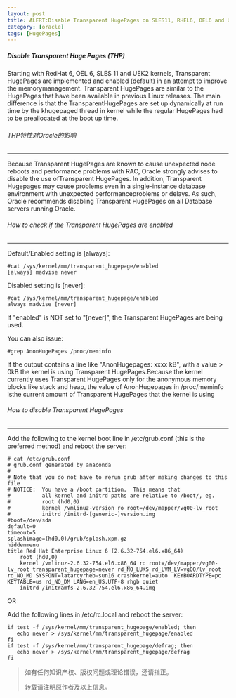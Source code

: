 ```yaml
---
layout: post
title: ALERT:Disable Transparent HugePages on SLES11, RHEL6, OEL6 and UEK2 Kernels (Doc ID 1557478.1)
category: [oracle]
tags: [HugePages]
---
```


##### Disable Transparent Huge Pages (THP) 
Starting with RedHat 6, OEL 6, SLES 11 and UEK2 kernels, Transparent HugePages are implemented and enabled (default) in an attempt to improve the memorymanagement.  Transparent HugePages are similar to the HugePages that have been available in previous Linux releases.  The main difference is that the TransparentHugePages are set up dynamically at run time by the khugepaged thread in kernel while the regular HugePages had to be preallocated at the boot up time.

###### THP特性对Oracle的影响
----
Because Transparent HugePages are known to cause unexpected node reboots and performance problems with RAC, Oracle strongly advises to disable the use ofTransparent HugePages. In addition, Transparent Hugepages may cause problems even in a single-instance database environment with unexpected performanceproblems or delays. As such, Oracle recommends disabling Transparent HugePages on all Database servers running Oracle.

###### How to check if the Transparent HugePages are enabled
----
Default/Enabled setting is  [always]:
```
#cat /sys/kernel/mm/transparent_hugepage/enabled
[always] madvise never

```

Disabled setting is [never]:
```
#cat /sys/kernel/mm/transparent_hugepage/enabled
always madvise [never]

```

If "enabled" is NOT set to "[never]", the Transparent HugePages are being used.

You can also issue:
```
#grep AnonHugePages /proc/meminfo
```
If the output contains a line like "AnonHugepages: xxxx kB", with a value > 0kB the kernel is using Transparent HugePages.Because the kernel currently uses Transparent HugePages only for the anonymous memory blocks like stack and heap, the value of AnonHugepages in /proc/meminfo isthe current amount of Transparent HugePages that the kernel is using

###### How to disable Transparent HugePages
----
Add the following to the kernel boot line in /etc/grub.conf (this is the preferred method) and reboot the server:
```
# cat /etc/grub.conf
# grub.conf generated by anaconda
#
# Note that you do not have to rerun grub after making changes to this file
# NOTICE:  You have a /boot partition.  This means that
#          all kernel and initrd paths are relative to /boot/, eg.
#          root (hd0,0)
#          kernel /vmlinuz-version ro root=/dev/mapper/vg00-lv_root
#          initrd /initrd-[generic-]version.img
#boot=/dev/sda
default=0
timeout=5
splashimage=(hd0,0)/grub/splash.xpm.gz
hiddenmenu
title Red Hat Enterprise Linux 6 (2.6.32-754.el6.x86_64)
	root (hd0,0)
	kernel /vmlinuz-2.6.32-754.el6.x86_64 ro root=/dev/mapper/vg00-lv_root transparent_hugepage=never rd_NO_LUKS rd_LVM_LV=vg00/lv_root rd_NO_MD SYSFONT=latarcyrheb-sun16 crashkernel=auto  KEYBOARDTYPE=pc KEYTABLE=us rd_NO_DM LANG=en_US.UTF-8 rhgb quiet
	initrd /initramfs-2.6.32-754.el6.x86_64.img
```

OR

Add the following lines in /etc/rc.local and reboot the server:

```
if test -f /sys/kernel/mm/transparent_hugepage/enabled; then   
   echo never > /sys/kernel/mm/transparent_hugepage/enabled
fi
if test -f /sys/kernel/mm/transparent_hugepage/defrag; then   
   echo never > /sys/kernel/mm/transparent_hugepage/defrag
fi
```

> 如有任何知识产权、版权问题或理论错误，还请指正。
>
> 转载请注明原作者及以上信息。
